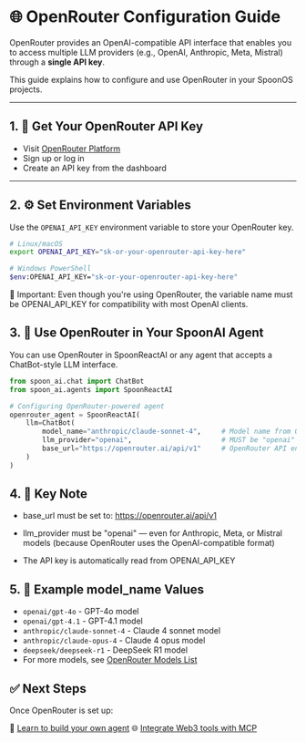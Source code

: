 # 🌐 OpenRouter Configuration Guide

OpenRouter provides an OpenAI-compatible API interface that enables you to access multiple LLM providers (e.g., OpenAI, Anthropic, Meta, Mistral) through a **single API key**.

This guide explains how to configure and use OpenRouter in your SpoonOS projects.

---

## 1. 🔑 Get Your OpenRouter API Key

- Visit [OpenRouter Platform](https://openrouter.ai/keys)
- Sign up or log in
- Create an API key from the dashboard

---

## 2. ⚙️ Set Environment Variables

Use the `OPENAI_API_KEY` environment variable to store your OpenRouter key.

```bash
# Linux/macOS
export OPENAI_API_KEY="sk-or-your-openrouter-api-key-here"

# Windows PowerShell
$env:OPENAI_API_KEY="sk-or-your-openrouter-api-key-here"
```

📌 Important:
Even though you're using OpenRouter, the variable name must be OPENAI_API_KEY for compatibility with most OpenAI clients.

## 3. 🧠 Use OpenRouter in Your SpoonAI Agent

You can use OpenRouter in SpoonReactAI or any agent that accepts a ChatBot-style LLM interface.

```python
from spoon_ai.chat import ChatBot
from spoon_ai.agents import SpoonReactAI

# Configuring OpenRouter-powered agent
openrouter_agent = SpoonReactAI(
    llm=ChatBot(
        model_name="anthropic/claude-sonnet-4",     # Model name from OpenRouter
        llm_provider="openai",                      # MUST be "openai"
        base_url="https://openrouter.ai/api/v1"     # OpenRouter API endpoint
    )
)
```

## 4. 📌 Key Note

- base_url must be set to: https://openrouter.ai/api/v1

- llm_provider must be "openai" — even for Anthropic, Meta, or Mistral models
  (because OpenRouter uses the OpenAI-compatible format)

- The API key is automatically read from OPENAI_API_KEY

## 5. 🧪 Example model_name Values

- `openai/gpt-4o` - GPT-4o model
- `openai/gpt-4.1` - GPT-4.1 model
- `anthropic/claude-sonnet-4` - Claude 4 sonnet model
- `anthropic/claude-opus-4` - Claude 4 opus model
- `deepseek/deepseek-r1` - DeepSeek R1 model
- For more models, see [OpenRouter Models List](https://openrouter.ai/models)

## ✅ Next Steps

Once OpenRouter is set up:

🧩 [Learn to build your own agent](./agent.md)
🌐 [Integrate Web3 tools with MCP](./mcp_mode_usage.md)

